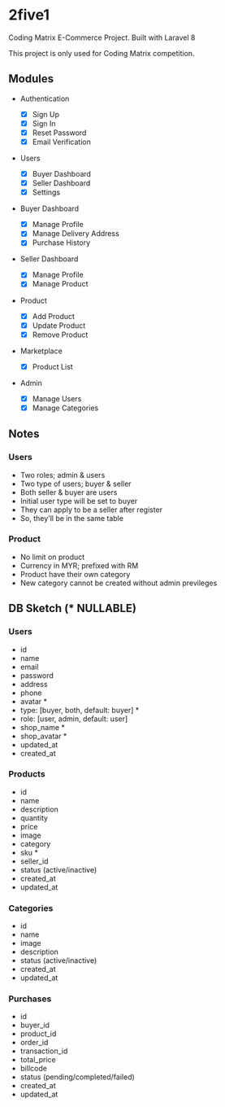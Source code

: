 # 2five1

Coding Matrix E-Commerce Project. Built with Laravel 8

This project is only used for Coding Matrix competition. 

## Modules

-   Authentication

    -   [x] Sign Up
    -   [x] Sign In
    -   [x] Reset Password
    -   [x] Email Verification

-   Users

    -   [x] Buyer Dashboard
    -   [x] Seller Dashboard
    -   [x] Settings

-   Buyer Dashboard

    -   [x] Manage Profile
    -   [x] Manage Delivery Address
    -   [x] Purchase History

-   Seller Dashboard

    -   [x] Manage Profile
    -   [x] Manage Product

-   Product

    -   [x] Add Product
    -   [x] Update Product
    -   [x] Remove Product

-   Marketplace

    -   [x] Product List

-   Admin

    -   [x] Manage Users
    -   [x] Manage Categories

## Notes

### Users

-   Two roles; admin & users
-   Two type of users; buyer & seller
-   Both seller & buyer are users
-   Initial user type will be set to buyer
-   They can apply to be a seller after register
-   So, they'll be in the same table

### Product

-   No limit on product
-   Currency in MYR; prefixed with RM
-   Product have their own category
-   New category cannot be created without admin previleges

## DB Sketch (\* NULLABLE)

### Users

-   id
-   name
-   email
-   password
-   address
-   phone
-   avatar \*
-   type: [buyer, both, default: buyer] \*
-   role: [user, admin, default: user]
-   shop_name \*
-   shop_avatar \*
-   updated_at
-   created_at

### Products

-   id
-   name
-   description
-   quantity
-   price
-   image
-   category
-   sku \*
-   seller_id
-   status (active/inactive)
-   created_at
-   updated_at

### Categories

-   id
-   name
-   image
-   description
-   status (active/inactive)
-   created_at
-   updated_at

### Purchases

-   id
-   buyer_id
-   product_id
-   order_id
-   transaction_id
-   total_price
-   billcode
-   status (pending/completed/failed)
-   created_at
-   updated_at
